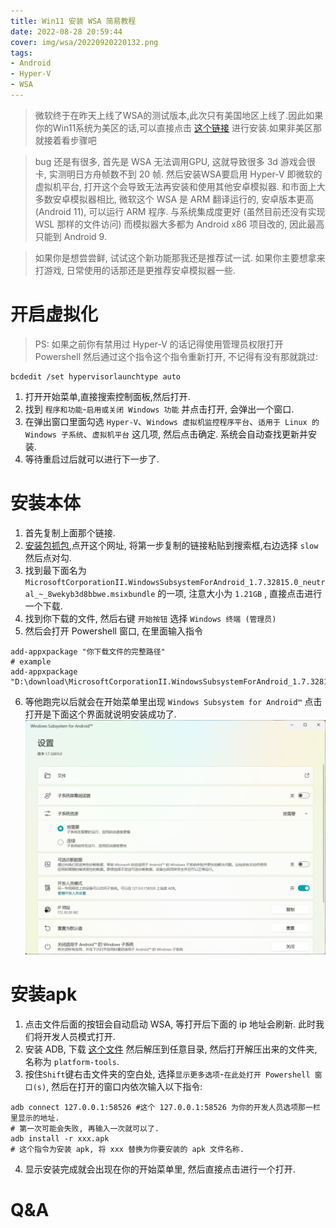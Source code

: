 ```yaml
---
title: Win11 安装 WSA 简易教程
date: 2022-08-28 20:59:44
cover: img/wsa/20220920220132.png
tags:
- Android
- Hyper-V
- WSA
---
```

> 微软终于在昨天上线了WSA的测试版本,此次只有美国地区上线了.因此如果你的Win11系统为美区的话,可以直接点击 [这个链接](https://www.microsoft.com/store/productId/9P3395VX91NR "这个链接") 进行安装.如果非美区那就接着看步骤吧

> bug 还是有很多, 首先是 WSA 无法调用GPU, 这就导致很多 3d 游戏会很卡, 实测明日方舟帧数不到 20 帧. 然后安装WSA要启用 Hyper-V 即微软的虚拟机平台, 打开这个会导致无法再安装和使用其他安卓模拟器. 和市面上大多数安卓模拟器相比, 微软这个 WSA 是 ARM 翻译运行的, 安卓版本更高 (Android 11), 可以运行 ARM 程序. 与系统集成度更好 (虽然目前还没有实现 WSL 那样的文件访问) 而模拟器大多都为 Android x86 项目改的, 因此最高只能到 Android 9.

> 如果你是想尝尝鲜, 试试这个新功能那我还是推荐试一试. 如果你主要想拿来打游戏, 日常使用的话那还是更推荐安卓模拟器一些.

# 开启虚拟化

> PS: 如果之前你有禁用过 Hyper-V 的话记得使用管理员权限打开 Powershell 然后通过这个指令这个指令重新打开, 不记得有没有那就跳过:
```
bcdedit /set hypervisorlaunchtype auto
```

1. 打开开始菜单,直接搜索控制面板,然后打开.
2. 找到 `程序和功能`-`启用或关闭 Windows 功能` 并点击打开, 会弹出一个窗口.
3. 在弹出窗口里面勾选 `Hyper-V`、`Windows 虚拟机监控程序平台`、`适用于 Linux 的 Windows 子系统`、`虚拟机平台` 这几项, 然后点击确定. 系统会自动查找更新并安装.
4. 等待重启过后就可以进行下一步了.

# 安装本体

1. 首先复制上面那个链接.
2. [安装包抓包](https://store.rg-adguard.net/ "安装包抓包"),点开这个网址, 将第一步复制的链接粘贴到搜索框,右边选择 `slow` 然后点对勾.
3. 找到最下面名为 `MicrosoftCorporationII.WindowsSubsystemForAndroid_1.7.32815.0_neutral_~_8wekyb3d8bbwe.msixbundle` 的一项, 注意大小为 `1.21GB` , 直接点击进行一个下载.
4. 找到你下载的文件, 然后右键 `开始按钮` 选择 `Windows 终端 (管理员)`
5. 然后会打开 Powershell 窗口, 在里面输入指令
```
add-appxpackage "你下载文件的完整路径" 
# example
add-appxpackage "D:\download\MicrosoftCorporationII.WindowsSubsystemForAndroid_1.7.32815.0_neutral_~_8wekyb3d8bbwe.msixbundle"
```
6. 等他跑完以后就会在开始菜单里出现 `Windows Subsystem for Android™` 点击打开是下面这个界面就说明安装成功了.
![](/img/wsa/20220920220234.png)  

# 安装apk
1. 点击文件后面的按钮会自动启动 WSA, 等打开后下面的 ip 地址会刷新. 此时我们将开发人员模式打开.
2. 安装 ADB, 下载 [这个文件](https://nas.axro.top/index.php/s/frYxCHg7FfabNEY "这个文件") 然后解压到任意目录, 然后打开解压出来的文件夹, 名称为 `platform-tools`.
3. 按住`Shift`键右击文件夹的空白处, 选择`显示更多选项`-`在此处打开 Powershell 窗口(s)`, 然后在打开的窗口内依次输入以下指令:
```
adb connect 127.0.0.1:58526 #这个 127.0.0.1:58526 为你的开发人员选项那一栏里显示的地址.
# 第一次可能会失败, 再输入一次就可以了.
adb install -r xxx.apk
# 这个指令为安装 apk, 将 xxx 替换为你要安装的 apk 文件名称.
```
4. 显示安装完成就会出现在你的开始菜单里, 然后直接点击进行一个打开. 

# Q&A